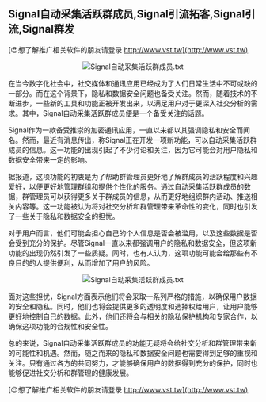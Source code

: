 ## **Signal自动采集活跃群成员,Signal引流拓客,Signal引流,Signal群发**

[😍想了解推广相关软件的朋友请登录 http://www.vst.tw](http://www.vst.tw)

 <center><img src="https://vst.tw/MP4/tuiguang/png/7.png" alt="Signal自动采集活跃群成员.txt"></center>

在当今数字化社会中，社交媒体和通讯应用已经成为了人们日常生活中不可或缺的一部分。而在这个背景下，隐私和数据安全问题也备受关注。然而，随着技术的不断进步，一些新的工具和功能正被开发出来，以满足用户对于更深入社交分析的需求。其中，Signal自动采集活跃群成员便是一个备受关注的话题。

Signal作为一款备受推崇的加密通讯应用，一直以来都以其强调隐私和安全而闻名。然而，最近有消息传出，称Signal正在开发一项新功能，可以自动采集活跃群成员的信息。这一功能的出现引起了不少讨论和关注，因为它可能会对用户隐私和数据安全带来一定的影响。

据报道，这项功能的初衷是为了帮助群管理员更好地了解群成员的活跃程度和兴趣爱好，以便更好地管理群组和提供个性化的服务。通过自动采集活跃群成员的数据，群管理员可以获得更多关于群成员的信息，从而更好地组织群内活动、推送相关内容等。这一功能被认为将对社交分析和群管理带来革命性的变化，同时也引发了一些关于隐私和数据安全的担忧。

对于用户而言，他们可能会担心自己的个人信息是否会被滥用，以及这些数据是否会受到充分的保护。尽管Signal一直以来都强调用户的隐私和数据安全，但这项新功能的出现仍然引发了一些质疑。同时，也有人认为，这项功能可能会给那些有不良目的的人提供便利，从而增加了用户的风险。

 <center><img src="https://vst.tw/MP4/tuiguang/png/0.png" alt="Signal自动采集活跃群成员.txt"></center>

面对这些担忧，Signal方面表示他们将会采取一系列严格的措施，以确保用户数据的安全和隐私。同时，他们也将会提供更多的透明度和选择权给用户，让用户能够更好地控制自己的数据。此外，他们还将会与相关的隐私保护机构和专家合作，以确保这项功能的合规性和安全性。

总的来说，Signal自动采集活跃群成员的功能无疑将会给社交分析和群管理带来新的可能性和机遇。然而，随之而来的隐私和数据安全问题也需要得到足够的重视和关注。只有通过各方的共同努力，才能够确保用户的数据得到充分的保护，同时也能够促进社交分析和群管理的健康发展。

[😍想了解推广相关软件的朋友请登录 http://www.vst.tw](http://www.vst.tw)



